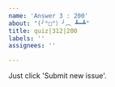 ```yaml
---
name: 'Answer 3 : 200'
about: "(╯°□°）╯︵ ┻━┻"
title: quiz|312|200
labels: ''
assignees: ''

---
```


Just click 'Submit new issue'.
